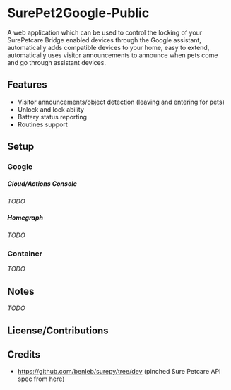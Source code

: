 # SurePet2Google-Public
A web application which can be used to control the locking of your SurePetcare Bridge enabled devices through the Google assistant, automatically adds compatible devices to your home, easy to extend, automatically uses visitor announcements to announce when pets come and go through assistant devices.

## Features
* Visitor announcements/object detection (leaving and entering for pets)
* Unlock and lock ability
* Battery status reporting
* Routines support

## Setup
### Google
##### Cloud/Actions Console
*TODO*
##### Homegraph
*TODO*
### Container
*TODO*

## Notes
*TODO*

## License/Contributions

## Credits
- https://github.com/benleb/surepy/tree/dev (pinched Sure Petcare API spec from here)
